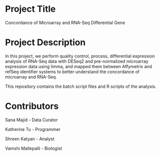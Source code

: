 # Project Title
Concordance of Microarray and RNA-Seq Differential Gene

# Project Description
In this project, we perform quality control, process, differential expression analysis of RNA-Seq data with DESeq2 and pre-normalized microarray expression data using limma, and mapped them between Affymetrix and refSeq identifier systems to better understand the concordance of microarray and RNA-Seq.

This repository contains the batch script files and R scripts of the analysis. 

# Contributors
Sana Majid - Data Curator

Katherine Tu - Programmer

Shreen Katyan - Analyst

Vamshi Mallepalli - Biologist

